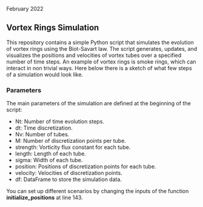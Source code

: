 February 2022

## Vortex Rings Simulation
This repository contains a simple Python script that simulates the evolution of vortex rings using the Biot-Savart law. The script generates, updates, and visualizes the positions and velocities of vortex tubes over a specified number of time steps. An example of vortex rings is smoke rings, which can interact in non trivial ways. Here below there is a sketch of what few steps of a simulation would look like.


### Parameters
The main parameters of the simulation are defined at the beginning of the script:

- Nt: Number of time evolution steps.
- dt: Time discretization.
- Nv: Number of tubes.
- M: Number of discretization points per tube.
- strength: Vorticity flux constant for each tube.
- length: Length of each tube.
- sigma: Width of each tube.
- position: Positions of discretization points for each tube.
- velocity: Velocities of discretization points.
- df: DataFrame to store the simulation data.

You can set up different scenarios by changing the inputs of the function **initialize_positions** at line 143.
